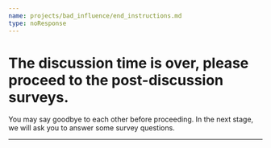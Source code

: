 ```yaml
---
name: projects/bad_influence/end_instructions.md
type: noResponse
---
```


# The discussion time is over, please proceed to the post-discussion surveys.

You may say goodbye to each other before proceeding.
In the next stage, we will ask you to answer some survey questions.

---
